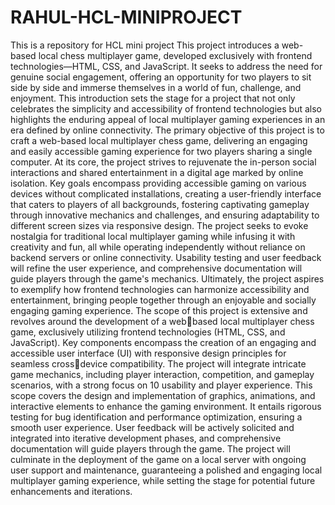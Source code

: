 # RAHUL-HCL-MINIPROJECT
This is a repository for HCL mini project 
This project introduces a web-based local chess multiplayer game, developed 
exclusively with frontend technologies—HTML, CSS, and JavaScript. It seeks to 
address the need for genuine social engagement, offering an opportunity for two 
players to sit side by side and immerse themselves in a world of fun, challenge, and 
enjoyment. This introduction sets the stage for a project that not only celebrates the 
simplicity and accessibility of frontend technologies but also highlights the enduring 
appeal of local multiplayer gaming experiences in an era defined by online connectivity.
The primary objective of this project is to craft a web-based local multiplayer chess 
game, delivering an engaging and easily accessible gaming experience for two players 
sharing a single computer. At its core, the project strives to rejuvenate the in-person 
social interactions and shared entertainment in a digital age marked by online isolation. 
Key goals encompass providing accessible gaming on various devices without 
complicated installations, creating a user-friendly interface that caters to players of all 
backgrounds, fostering captivating gameplay through innovative mechanics and 
challenges, and ensuring adaptability to different screen sizes via responsive design. 
The project seeks to evoke nostalgia for traditional local multiplayer gaming while 
infusing it with creativity and fun, all while operating independently without reliance on 
backend servers or online connectivity. Usability testing and user feedback will refine 
the user experience, and comprehensive documentation will guide players through the 
game's mechanics. Ultimately, the project aspires to exemplify how frontend 
technologies can harmonize accessibility and entertainment, bringing people together 
through an enjoyable and socially engaging gaming experience.
The scope of this project is extensive and revolves around the development of a webbased local multiplayer chess game, exclusively utilizing frontend technologies (HTML, 
CSS, and JavaScript). Key components encompass the creation of an engaging and 
accessible user interface (UI) with responsive design principles for seamless crossdevice compatibility. The project will integrate intricate game mechanics, including 
player interaction, competition, and gameplay scenarios, with a strong focus on 
10
usability and player experience. This scope covers the design and implementation of 
graphics, animations, and interactive elements to enhance the gaming environment. It 
entails rigorous testing for bug identification and performance optimization, ensuring a 
smooth user experience. User feedback will be actively solicited and integrated into 
iterative development phases, and comprehensive documentation will guide players 
through the game. The project will culminate in the deployment of the game on a local 
server with ongoing user support and maintenance, guaranteeing a polished and 
engaging local multiplayer gaming experience, while setting the stage for potential 
future enhancements and iterations.

